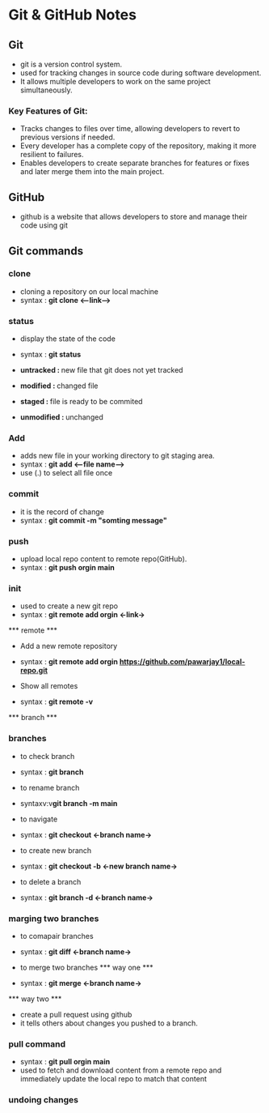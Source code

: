 # Git & GitHub Notes 

## Git 

- git is a version control system. 
- used for tracking changes in source code during software development. 
- It allows multiple developers to work on the same project simultaneously.

### Key Features of Git:

- Tracks changes to files over time, allowing developers to revert to previous versions if needed.
-  Every developer has a complete copy of the repository, making it more resilient to failures.
- Enables developers to create separate branches for features or fixes and later merge them into the main project.

## GitHub 

- github is a website that allows developers to store and manage their code using git


## Git commands 

### clone 

- cloning a repository on our local machine 
- syntax : <b>git clone <--link--> </b>

### status

- display the state of the code 
- syntax : <b>git status </b>

- <b>untracked : </b> new file that git does not yet tracked
- <b>modified : </b> changed file
- <b>staged : </b> file is ready to be commited
- <b>unmodified : </b> unchanged

### Add

- adds new file in your working directory to git staging area.
- syntax : <b>git add <--file name--> </b>
- use (.) to select all file once

### commit 

- it is the record of change 
- syntax : <b>git commit -m "somting message" </b>

### push 

- upload local repo content to remote repo(GitHub). 
- syntax : <b>git push orgin main</b>

### init

- used to create a new git repo 
- syntax : <b>git remote add orgin <-link-></b>

*** remote ***
- Add a new remote repository
- syntax : <b> git remote add orgin https://github.com/pawarjay1/local-repo.git </b>

- Show all remotes
- syntax : <b>git remote -v </b>

*** branch ***



### branches 

- to check branch
- syntax : <b>git branch </b>

- to rename branch
- syntaxv:v<b>git branch -m main</b>  

- to navigate 
- syntax : <b>git checkout <-branch name-> </b> 

- to create new branch 
- syntax : <b>git checkout -b <-new branch name-></b>

- to delete a branch 
- syntax : <b>git branch -d <-branch name-></b>


### marging two branches 

- to comapair branches
- syntax : <b>git diff <-branch name-></b> 

- to merge two branches 
*** way one ***
- syntax : <b>git merge <-branch name-></b> 

*** way two ***

- create a pull request using github 
- it tells others about changes you pushed to a branch. 

### pull command 

- syntax : <b>git pull orgin main </b> 
- used to fetch and download content from a remote repo and immediately update the local repo to match that content 


### undoing changes 



